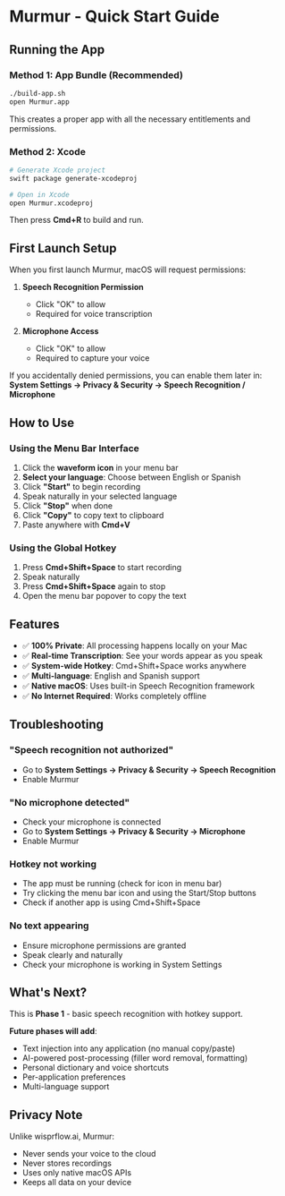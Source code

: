 # Murmur - Quick Start Guide

## Running the App

### Method 1: App Bundle (Recommended)
```bash
./build-app.sh
open Murmur.app
```

This creates a proper app with all the necessary entitlements and permissions.

### Method 2: Xcode
```bash
# Generate Xcode project
swift package generate-xcodeproj

# Open in Xcode
open Murmur.xcodeproj
```

Then press **Cmd+R** to build and run.

## First Launch Setup

When you first launch Murmur, macOS will request permissions:

1. **Speech Recognition Permission**
   - Click "OK" to allow
   - Required for voice transcription

2. **Microphone Access**
   - Click "OK" to allow
   - Required to capture your voice

If you accidentally denied permissions, you can enable them later in:
**System Settings → Privacy & Security → Speech Recognition / Microphone**

## How to Use

### Using the Menu Bar Interface
1. Click the **waveform icon** in your menu bar
2. **Select your language**: Choose between English or Spanish
3. Click **"Start"** to begin recording
4. Speak naturally in your selected language
5. Click **"Stop"** when done
6. Click **"Copy"** to copy text to clipboard
7. Paste anywhere with **Cmd+V**

### Using the Global Hotkey
1. Press **Cmd+Shift+Space** to start recording
2. Speak naturally
3. Press **Cmd+Shift+Space** again to stop
4. Open the menu bar popover to copy the text

## Features

- ✅ **100% Private**: All processing happens locally on your Mac
- ✅ **Real-time Transcription**: See your words appear as you speak
- ✅ **System-wide Hotkey**: Cmd+Shift+Space works anywhere
- ✅ **Multi-language**: English and Spanish support
- ✅ **Native macOS**: Uses built-in Speech Recognition framework
- ✅ **No Internet Required**: Works completely offline

## Troubleshooting

### "Speech recognition not authorized"
- Go to **System Settings → Privacy & Security → Speech Recognition**
- Enable Murmur

### "No microphone detected"
- Check your microphone is connected
- Go to **System Settings → Privacy & Security → Microphone**
- Enable Murmur

### Hotkey not working
- The app must be running (check for icon in menu bar)
- Try clicking the menu bar icon and using the Start/Stop buttons
- Check if another app is using Cmd+Shift+Space

### No text appearing
- Ensure microphone permissions are granted
- Speak clearly and naturally
- Check your microphone is working in System Settings

## What's Next?

This is **Phase 1** - basic speech recognition with hotkey support.

**Future phases will add**:
- Text injection into any application (no manual copy/paste)
- AI-powered post-processing (filler word removal, formatting)
- Personal dictionary and voice shortcuts
- Per-application preferences
- Multi-language support

## Privacy Note

Unlike wisprflow.ai, Murmur:
- Never sends your voice to the cloud
- Never stores recordings
- Uses only native macOS APIs
- Keeps all data on your device

